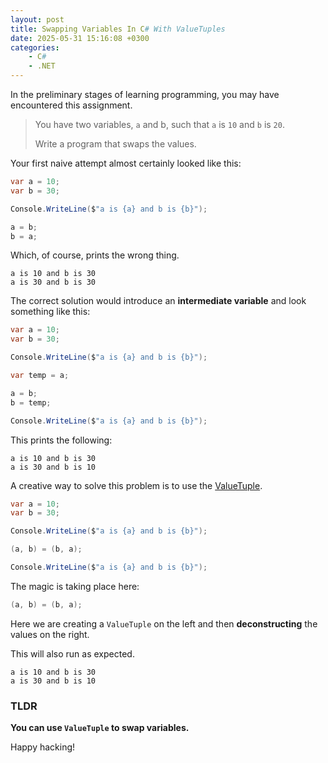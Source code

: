 ```yaml
---
layout: post
title: Swapping Variables In C# With ValueTuples
date: 2025-05-31 15:16:08 +0300
categories:
    - C#
    - .NET
---
```


In the preliminary stages of learning programming, you may have encountered this assignment.

> You have two variables, `a` and b, such that `a` is `10` and `b` is `20`. 
>
> Write a program that swaps the values.

Your first naive attempt almost certainly looked like this:

```c#
var a = 10;
var b = 30;

Console.WriteLine($"a is {a} and b is {b}");

a = b;
b = a;
```

Which, of course, prints the wrong thing.

```plaintext
a is 10 and b is 30
a is 30 and b is 30
```

The correct solution would introduce an **intermediate variable** and look something like this:

```c#
var a = 10;
var b = 30;

Console.WriteLine($"a is {a} and b is {b}");

var temp = a;

a = b;
b = temp;

Console.WriteLine($"a is {a} and b is {b}");
```

This prints the following:

```plaintext
a is 10 and b is 30
a is 30 and b is 10
```

A creative way to solve this problem is to use the [ValueTuple](https://learn.microsoft.com/en-us/dotnet/api/system.valuetuple?view=net-9.0).

```c#
var a = 10;
var b = 30;

Console.WriteLine($"a is {a} and b is {b}");

(a, b) = (b, a);

Console.WriteLine($"a is {a} and b is {b}");
```

The magic is taking place here:

```c#
(a, b) = (b, a);
```

Here we are creating a `ValueTuple` on the left and then **deconstructing** the values on the right.

This will also run as expected.

```plaintext
a is 10 and b is 30
a is 30 and b is 10
```

### TLDR

**You can use `ValueTuple` to swap variables.**

Happy hacking!
